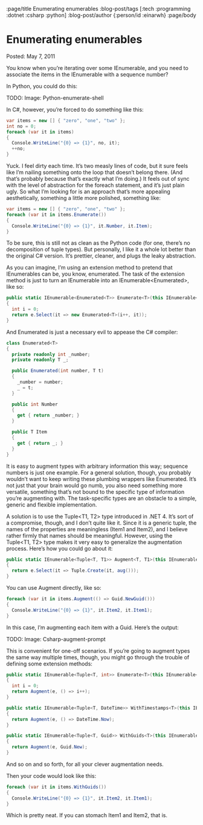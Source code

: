 :page/title Enumerating enumerables
:blog-post/tags [:tech :programming :dotnet :csharp :python]
:blog-post/author {:person/id :einarwh}
:page/body

# Enumerating enumerables

Posted: May 7, 2011 

You know when you’re iterating over some IEnumerable, and you need to associate the items in the IEnumerable with a sequence number?

In Python, you could do this:

TODO: Image: Python-enumerate-shell

In C#, however, you’re forced to do something like this:

```csharp
var items = new [] { "zero", "one", "two" };
int no = 0;
foreach (var it in items) 
{
  Console.WriteLine("{0} => {1}", no, it);
  ++no;
}
```

Yuck. I feel dirty each time. It’s two measly lines of code, but it sure feels like I’m nailing something onto the loop that doesn’t belong there. (And that’s probably because that’s exactly what I’m doing.) It feels out of sync with the level of abstraction for the foreach statement, and it’s just plain ugly. So what I’m looking for is an approach that’s more appealing aesthetically, something a little more polished, something like:

```csharp
var items = new [] { "zero", "one", "two" };
foreach (var it in items.Enumerate()) 
{
  Console.WriteLine("{0} => {1}", it.Number, it.Item);
}
```

To be sure, this is still not as clean as the Python code (for one, there’s no decomposition of tuple types).  But personally, I like it a whole lot better than the original C# version. It’s prettier, cleaner, and plugs the leaky abstraction.

As you can imagine, I’m using an extension method to pretend that IEnumerables can be, you know, enumerated. The task of the extension method is just to turn an IEnumerable<T> into an IEnumerable<Enumerated<T>>, like so:

```csharp
public static IEnumerable<Enumerated<T>> Enumerate<T>(this IEnumerable<T> e)   
{  
  int i = 0;  
  return e.Select(it => new Enumerated<T>(i++, it));  
}
```

And Enumerated<T> is just a necessary evil to appease the C# compiler:

```csharp
class Enumerated<T>
{
  private readonly int _number;
  private readonly T _;

  public Enumerated(int number, T t)
  {
    _number = number;
    _ = t;
  }

  public int Number
  {
    get { return _number; }
  }

  public T Item
  {
    get { return _; }
  }
}
```

It is easy to augment types with arbitrary information this way; sequence numbers is just one example. For a general solution, though, you probably wouldn’t want to keep writing these plumbing wrappers like Enumerated<T>. It’s not just that your brain would go numb, you also need something more versatile, something that’s not bound to the specific type of information you’re augmenting with. The task-specific types are an obstacle to a simple, generic and flexible implementation.

A solution is to use the Tuple<T1, T2> type introduced in .NET 4. It’s sort of a compromise, though, and I don’t quite like it. Since it is a generic tuple, the names of the properties are meaningless (Item1 and Item2), and I believe rather firmly that names should be meaningful. However, using the Tuple<T1, T2> type makes it very easy to generalize the augmentation process. Here’s how you could go about it:

```csharp
public static IEnumerable<Tuple<T, T1>> Augment<T, T1>(this IEnumerable<T> e, Func<T1> aug)
{
  return e.Select(it => Tuple.Create(it, aug()));
}
```

You can use Augment directly, like so:

```csharp
foreach (var it in items.Augment(() => Guid.NewGuid()))
{
  Console.WriteLine("{0} => {1}", it.Item2, it.Item1);
}
```

In this case, I’m augmenting each item with a Guid. Here’s the output:

TODO: Image: Csharp-augment-prompt

This is convenient for one-off scenarios. If you’re going to augment types the same way multiple times, though, you might go through the trouble of defining some extension methods:

```csharp
public static IEnumerable<Tuple<T, int>> Enumerate<T>(this IEnumerable<T> e)
{
  int i = 0;
  return Augment(e, () => i++);
}

public static IEnumerable<Tuple<T, DateTime>> WithTimestamps<T>(this IEnumerable<T> e)
{
  return Augment(e, () => DateTime.Now);
}

public static IEnumerable<Tuple<T, Guid>> WithGuids<T>(this IEnumerable<T> e)
{
  return Augment(e, Guid.New);
}
```

And so on and so forth, for all your clever augmentation needs.

Then your code would look like this:

```csharp
foreach (var it in items.WithGuids())
{
  Console.WriteLine("{0} => {1}", it.Item2, it.Item1);
}
```

Which is pretty neat. If you can stomach Item1 and Item2, that is.
